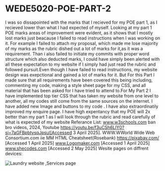 # WEDE5020-POE-PART-2
I was so dissapointed with the marks that I recieved for my POE part 1, as I recieved lower than what I had expected of myself. Looking at my part 1 POE marks areas of improvement were evident, as it shows
that I mostly lost marks just beacause I failed to read instructions when I was working on it. For example I failed to attach my proposal, which made me lose majority of my marks as the rubric dished out a lot of marks for it,as it was a requirement. Than i also failed to initiate my commits with proper word structure which also deducted marks, I could have simply been alerted with all these expectation to my website if I simply had just read the rubric and followed pursuit.Even though I have failed to read instructions, my website design was exepctional and gained a lot of marks for it. But For this Part I made sure that all requirements have been covered this being including, commenting my code, making a style sheet page for my CSS, and all material that has been asked for I have tried to attend to.For My Part 2 I have implemented top tier CSS that has taken my website from one level to another, all my codes still come from the same sources on the internet. I have added new Image and buttons to my code . I have also extraordinatily improved my enquire page. I have high expentancy that my POE will 2x better than my part 1 as I will look through the rubric and read carefully of what is expected of my website 
Referance List: www.w3schools.com
                ban bro videos, 2024, Youtube https://youtu.be/f3uCSh6LIY0?si=7aGFBpbtysqJpsuI[Accessed 3 April 2025].
                WWW.WWorld Wide Web Consortium.com
                iie MM HTML Cheatsheet(Rosebank)
                https://pixabay.com/ [Accessed 1 April 2025]
                www.Logomaker.com [Accessed 1 April 2025]
                www.shecodes.com [Accessed 2 May 2025]
Wesite pages on diffrent devices:

![Laundry website ,Services page](https://github.com/user-attachments/assets/bb6d1e20-b5e0-4a55-ad1a-46f2ccdbe7cd)
